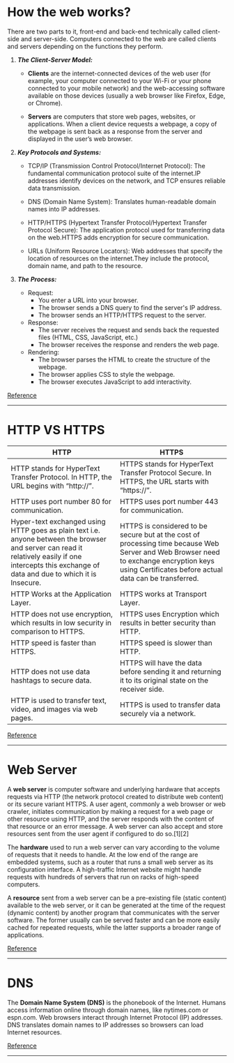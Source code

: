 # How the web works?

There are two parts to it, front-end and back-end technically called client-side and server-side. Computers connected to the web are called clients and servers depending on the functions they perform.


1. ***The Client-Server Model:***

   - **Clients** are the internet-connected devices of the web user (for example, your computer connected to your Wi-Fi or your phone connected to your mobile network) and the web-accessing software available on those devices (usually a web browser like Firefox, Edge, or Chrome).

    - **Servers** are computers that store web pages, websites, or applications. When a client device requests a webpage, a copy of the webpage is sent back as a response from the server and displayed in the user’s web browser.

2. ***Key Protocols and Systems:***
   - TCP/IP (Transmission Control Protocol/Internet Protocol): The fundamental communication protocol suite of the internet.IP addresses identify devices on the network, and TCP ensures reliable data transmission.

   - DNS (Domain Name System): Translates human-readable domain names into IP addresses.

   - HTTP/HTTPS (Hypertext Transfer Protocol/Hypertext Transfer Protocol Secure): The application protocol used for transferring data on the web.HTTPS adds encryption for secure communication.

   - URLs (Uniform Resource Locators): Web addresses that specify the location of resources on the internet.They include the protocol, domain name, and path to the resource.

3. ***The Process:***
   - Request: 
       - You enter a URL into your browser.   
       - The browser sends a DNS query to find the server's IP address.   
       - The browser sends an HTTP/HTTPS request to the server.
    - Response:
       - The server receives the request and sends back the requested files (HTML, CSS, JavaScript, etc.)
       - The browser receives the response and renders the web page.   
    - Rendering:
       - The browser parses the HTML to create the structure of the webpage. 
       - The browser applies CSS to style the webpage.
       - The browser executes JavaScript to add interactivity.

  [Reference](https://developer.mozilla.org/en-US/docs/Learn_web_development/Getting_started/Web_standards/How_the_web_works)

---
   
# HTTP VS HTTPS


| HTTP                                                             | HTTPS                                                            |
|------------------------------------------------------------------|------------------------------------------------------------------|
| HTTP stands for HyperText Transfer Protocol. In HTTP, the URL begins with “http://”. | HTTPS stands for HyperText Transfer Protocol Secure. In HTTPS, the URL starts with “https://”. |
| HTTP uses port number 80 for communication.                      | HTTPS uses port number 443 for communication.                    |
| Hyper-text exchanged using HTTP goes as plain text i.e. anyone between the browser and server can read it relatively easily if one intercepts this exchange of data and due to which it is Insecure. | HTTPS is considered to be secure but at the cost of processing time because Web Server and Web Browser need to exchange encryption keys using Certificates before actual data can be transferred. |
| HTTP Works at the Application Layer.                             | HTTPS works at Transport Layer.                                  |
| HTTP does not use encryption, which results in low security in comparison to HTTPS. | HTTPS uses Encryption which results in better security than HTTP. |
| HTTP speed is faster than HTTPS.                                 | HTTPS speed is slower than HTTP.                                 |
| HTTP does not use data hashtags to secure data.                  | HTTPS will have the data before sending it and returning it to its original state on the receiver side. |
| HTTP is used to transfer text, video, and images via web pages.  | HTTPS is used to transfer data securely via a network.           |


[Reference](https://www.geeksforgeeks.org/difference-between-http-and-https/)

---

# Web Server

A **web server** is computer software and underlying hardware that accepts requests via HTTP (the network protocol created to distribute web content) or its secure variant HTTPS. A user agent, commonly a web browser or web crawler, initiates communication by making a request for a web page or other resource using HTTP, and the server responds with the content of that resource or an error message. A web server can also accept and store resources sent from the user agent if configured to do so.[1][2]

The **hardware** used to run a web server can vary according to the volume of requests that it needs to handle. At the low end of the range are embedded systems, such as a router that runs a small web server as its configuration interface. A high-traffic Internet website might handle requests with hundreds of servers that run on racks of high-speed computers.

A **resource** sent from a web server can be a pre-existing file (static content) available to the web server, or it can be generated at the time of the request (dynamic content) by another program that communicates with the server software. The former usually can be served faster and can be more easily cached for repeated requests, while the latter supports a broader range of applications.

[Reference](https://en.wikipedia.org/wiki/Web_server)

---

# DNS

The **Domain Name System (DNS)** is the phonebook of the Internet. Humans access information online through domain names, like nytimes.com or espn.com. Web browsers interact through Internet Protocol (IP) addresses. DNS translates domain names to IP addresses so browsers can load Internet resources.

[Reference](https://www.cloudflare.com/learning/dns/what-is-dns/)

---
